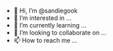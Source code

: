 - 👋 Hi, I’m @sandiegook
- 👀 I’m interested in ...
- 🌱 I’m currently learning ...
- 💞️ I’m looking to collaborate on ...
- 📫 How to reach me ...

<!---
sandiegook/sandiegook is a ✨ special ✨ repository because its `README.md` (this file) appears on your GitHub profile.
You can click the Preview link to take a look at your changes.
--->
